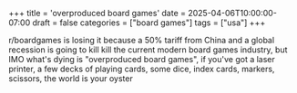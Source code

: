 +++
title = 'overproduced board games'
date = 2025-04-06T10:00:00-07:00
draft = false
categories = ["board games"]
tags = ["usa"]
+++

r/boardgames is losing it because a 50% tariff from China and a global recession is going to kill kill the current modern board games industry, but IMO what's dying is "overproduced board games", if you've got a laser printer, a few decks of playing cards, some dice, index cards, markers, scissors, the world is your oyster
